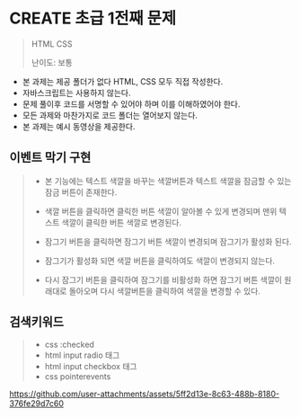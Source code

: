 # CREATE 초급 1전째 문제
> HTML CSS
> 
> 난이도: 보통


* 본 과제는 제공 폴더가 없다 HTML, CSS 모두 직접 작성한다.
* 자바스크립트는 사용하지 않는다.
* 문제 풀이후 코드를 서명할 수 있어야 하며 이를 이해하였어야 한다.
* 모든 과제와 마찬가지로 코드 폴더는 열어보지 않는다.
* 본 과제는 예시 동영상을 제공한다.

## 이벤트 막기 구현
>* 본 기능에는 텍스트 색깔을 바꾸는 색깔버튼과 텍스트 색깔을 잠금할 수 있는 잠금 버튼이 존재한다.
>  
>* 색깔 버튼을 클릭하면 클릭한 버튼 색깔이 알아볼 수 있게 변경되며 맨위 텍스트 색깔이 클릭한 버튼 색깔로 변경된다.
>
>* 잠그기 버튼을 클릭하면 잠그기 버튼 색깔이 변경되며 잠그기가 활성화 된다.
>
>* 잠그기가 활성화 되면 색깔 버튼을 클릭하여도 색깔이 변경되지 않는다.
>
>* 다시 잠그기 버튼을 클릭하여 잠그기를 비활성화 하면 잠그기 버튼 색깔이 원래대로 돌아오며 다시 색깔버튼을 클릭하여 색깔을 변경할 수 있다.

## 검색키워드
>* css :checked
>* html input radio 태그
>* html input checkbox 태그
>* css pointerevents

https://github.com/user-attachments/assets/5ff2d13e-8c63-488b-8180-376fe29d7c60

